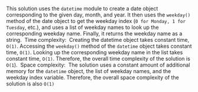 This solution uses the `datetime` module to create a date object corresponding to the given day, month, and year. It then uses the `weekday()` method of the date object to get the weekday index (`0 for Monday, 1 for Tuesday`, etc.), and uses a list of weekday names to look up the corresponding weekday name. Finally, it returns the weekday name as a string.
​
Time complexity:
​
Creating the datetime object takes constant time, `O(1)`.
Accessing the `weekday()` method of the `datetime` object takes constant time, `O(1)`.
Looking up the corresponding weekday name in the list takes constant time, `O(1)`.
Therefore, the overall time complexity of the solution is `O(1`).
​
Space complexity:
​
The solution uses a constant amount of additional memory for the `datetime` object, the list of weekday names, and the weekday index variable.
Therefore, the overall space complexity of the solution is also `O(1)`